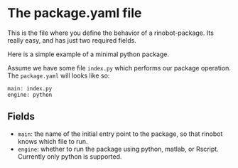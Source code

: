 # The package.yaml file

This is the file where you define the behavior of a rinobot-package. Its 
really easy, and has just two required fields.

Here is a simple example of a minimal python package.

Assume we have some file `index.py` which performs our package operation. The `package.yaml` will looks like so:

```
main: index.py
engine: python
```

## Fields

- `main`: the name of the initial entry point to the package, so that rinobot knows which file to run.
- `engine`: whether to run the package using python, matlab, or Rscript. Currently only python is supported. 